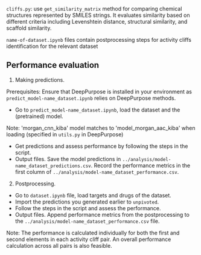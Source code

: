 `cliffs.py`: use  `get_similarity_matrix` method for comparing chemical structures represented by SMILES strings. 
It evaluates similarity based on different criteria including Levenshtein distance, structural similarity, and scaffold similarity.

`name-of-dataset.ipynb` files contain postprocessing steps for activity cliffs identification for the relevant dataset

## Performance evaluation

1. Making predictions. 

Prerequisites:
Ensure that DeepPurpose is installed in your environment as `predict_model-name_dataset.ipynb` relies on DeepPurpose methods.

- Go to `predict_model-name_dataset.ipynb`, load the dataset and the (pretrained) model. 

Note: 'morgan_cnn_kiba' model matches to 'model_morgan_aac_kiba' when loading (specified in `utils.py` in DeepPurpose)

- Get predictions and assess performance by following the steps in the script. 
- Output files. Save the model predictions in `../analysis/model-name_dataset_predictions.csv`. Record the performance metrics in the first column of  `../analysis/model-name_dataset_performance.csv`.

2. Postprocessing. 
- Go to `dataset.ipynb` file, load targets and drugs of the dataset.
- Import the predictions you generated earlier to `unpivoted`.
- Follow the steps in the script and assess the performance. 
- Output files. Append performance metrics from the postprocessing to the `../analysis/model-name_dataset_performance.csv` file.

Note: The performance is calculated individually for both the first and second elements in each activity cliff pair. An overall performance calculation across all pairs is also feasible.